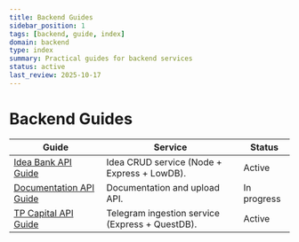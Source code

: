 ```yaml
---
title: Backend Guides
sidebar_position: 1
tags: [backend, guide, index]
domain: backend
type: index
summary: Practical guides for backend services
status: active
last_review: 2025-10-17
---
```


# Backend Guides

| Guide | Service | Status |
|-------|---------|--------|
| [Idea Bank API Guide](guide-idea-bank-api.md) | Idea CRUD service (Node + Express + LowDB). | Active |
| [Documentation API Guide](guide-documentation-api.md) | Documentation and upload API. | In progress |
| [TP Capital API Guide](guide-tp-capital.md) | Telegram ingestion service (Express + QuestDB). | Active |
